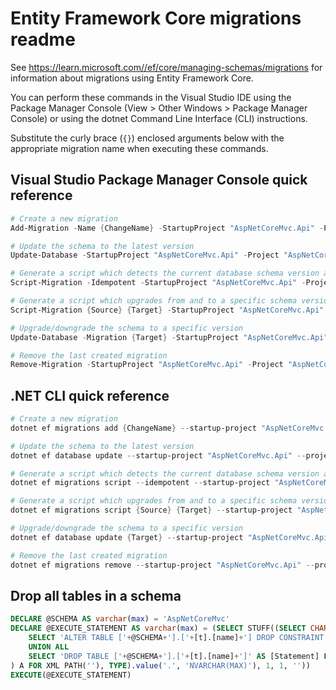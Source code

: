 # Entity Framework Core migrations readme

See <https://learn.microsoft.com//ef/core/managing-schemas/migrations> for information about migrations using Entity Framework Core.

You can perform these commands in the Visual Studio IDE using the Package Manager Console (View > Other Windows > Package Manager Console) or using the dotnet Command Line Interface (CLI) instructions.

Substitute the curly brace (`{}`) enclosed arguments below with the appropriate migration name when executing these commands.

## Visual Studio Package Manager Console quick reference

```powershell
# Create a new migration
Add-Migration -Name {ChangeName} -StartupProject "AspNetCoreMvc.Api" -Project "AspNetCoreMvc.Infrastructure"

# Update the schema to the latest version
Update-Database -StartupProject "AspNetCoreMvc.Api" -Project "AspNetCoreMvc.Infrastructure"

# Generate a script which detects the current database schema version and updates it to the latest
Script-Migration -Idempotent -StartupProject "AspNetCoreMvc.Api" -Project "AspNetCoreMvc.Infrastructure"

# Generate a script which upgrades from and to a specific schema version
Script-Migration {Source} {Target} -StartupProject "AspNetCoreMvc.Api" -Project "AspNetCoreMvc.Infrastructure"

# Upgrade/downgrade the schema to a specific version
Update-Database -Migration {Target} -StartupProject "AspNetCoreMvc.Api" -Project "AspNetCoreMvc.Infrastructure"

# Remove the last created migration
Remove-Migration -StartupProject "AspNetCoreMvc.Api" -Project "AspNetCoreMvc.Infrastructure"
```

## .NET CLI quick reference

```powershell
# Create a new migration
dotnet ef migrations add {ChangeName} --startup-project "AspNetCoreMvc.Api" --project "AspNetCoreMvc.Infrastructure"

# Update the schema to the latest version
dotnet ef database update --startup-project "AspNetCoreMvc.Api" --project "AspNetCoreMvc.Infrastructure"

# Generate a script which detects the current database schema version and updates it to the latest
dotnet ef migrations script --idempotent --startup-project "AspNetCoreMvc.Api" --project "AspNetCoreMvc.Infrastructure"

# Generate a script which upgrades from and to a specific schema version
dotnet ef migrations script {Source} {Target} --startup-project "AspNetCoreMvc.Api" --project "AspNetCoreMvc.Infrastructure"

# Upgrade/downgrade the schema to a specific version
dotnet ef database update {Target} --startup-project "AspNetCoreMvc.Api" --project "AspNetCoreMvc.Infrastructure"

# Remove the last created migration
dotnet ef migrations remove --startup-project "AspNetCoreMvc.Api" --project "AspNetCoreMvc.Infrastructure"
```

## Drop all tables in a schema

```sql
DECLARE @SCHEMA AS varchar(max) = 'AspNetCoreMvc'
DECLARE @EXECUTE_STATEMENT AS varchar(max) = (SELECT STUFF((SELECT CHAR(13) + CHAR(10) + [Statement] FROM (
    SELECT 'ALTER TABLE ['+@SCHEMA+'].['+[t].[name]+'] DROP CONSTRAINT ['+[fk].[name]+']' AS [Statement] FROM [sys].[foreign_keys] AS [fk] INNER JOIN [sys].[tables] AS [t] ON [t].[object_id] = [fk].[parent_object_id] INNER JOIN [sys].[schemas] AS [s] ON [s].[schema_id] = [t].[schema_id] WHERE [s].[name] = @SCHEMA
    UNION ALL
    SELECT 'DROP TABLE ['+@SCHEMA+'].['+[t].[name]+']' AS [Statement] FROM [sys].[tables] AS [t] INNER JOIN [sys].[schemas] AS [s] ON [s].[schema_id] = [t].[schema_id] WHERE [s].[name] = @SCHEMA
) A FOR XML PATH(''), TYPE).value('.', 'NVARCHAR(MAX)'), 1, 1, ''))
EXECUTE(@EXECUTE_STATEMENT)
```
